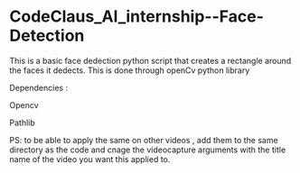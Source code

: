 # CodeClaus_AI_internship--Face-Detection

This is a basic face dedection python script that creates a rectangle around the faces it dedects. 
This is done through openCv python library 

Dependencies :

Opencv 

Pathlib

PS: to be able to apply the same on other videos , add them to the same directory as the code and cnage the videocapture arguments with the title name of the video you want this applied to.
